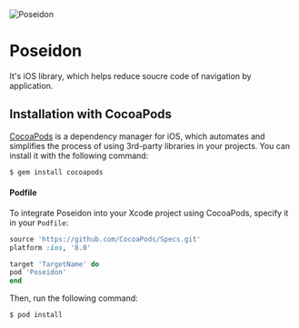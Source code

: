 <img src="https://github.com/OrWest/Poseidon/blob/master/Poseidon-logo.png" alt="Poseidon" title="Poseidon">

# Poseidon

It's iOS library, which helps reduce soucre code of navigation by application.

## Installation with CocoaPods

[CocoaPods](http://cocoapods.org) is a dependency manager for iOS, which automates and simplifies the process of using 3rd-party libraries in your projects. You can install it with the following command:

```bash
$ gem install cocoapods
```

#### Podfile

To integrate Poseidon into your Xcode project using CocoaPods, specify it in your `Podfile`:

```ruby
source 'https://github.com/CocoaPods/Specs.git'
platform :ios, '8.0'

target 'TargetName' do
pod 'Poseidon'
end
```

Then, run the following command:

```bash
$ pod install
```
